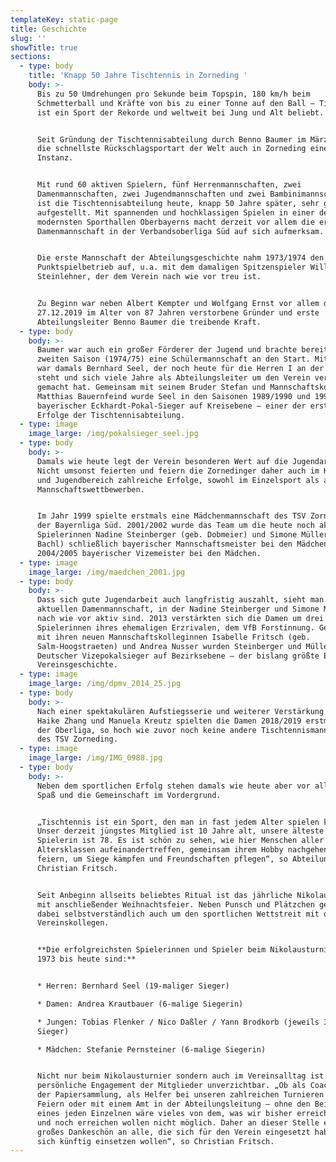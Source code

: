 ```yaml
---
templateKey: static-page
title: Geschichte
slug: ''
showTitle: true
sections:
  - type: body
    title: 'Knapp 50 Jahre Tischtennis in Zorneding '
    body: >-
      Bis zu 50 Umdrehungen pro Sekunde beim Topspin, 180 km/h beim
      Schmetterball und Kräfte von bis zu einer Tonne auf den Ball – Tischtennis
      ist ein Sport der Rekorde und weltweit bei Jung und Alt beliebt.


      Seit Gründung der Tischtennisabteilung durch Benno Baumer im März 1973 ist
      die schnellste Rückschlagsportart der Welt auch in Zorneding eine feste
      Instanz.


      Mit rund 60 aktiven Spielern, fünf Herrenmannschaften, zwei
      Damenmannschaften, zwei Jugendmannschaften und zwei Bambinimannschaften
      ist die Tischtennisabteilung heute, knapp 50 Jahre später, sehr gut
      aufgestellt. Mit spannenden und hochklassigen Spielen in einer der
      modernsten Sporthallen Oberbayerns macht derzeit vor allem die erste
      Damenmannschaft in der Verbandsoberliga Süd auf sich aufmerksam.


      Die erste Mannschaft der Abteilungsgeschichte nahm 1973/1974 den
      Punktspielbetrieb auf, u.a. mit dem damaligen Spitzenspieler Willi
      Steinlehner, der dem Verein nach wie vor treu ist.


      Zu Beginn war neben Albert Kempter und Wolfgang Ernst vor allem der am
      27.12.2019 im Alter von 87 Jahren verstorbene Gründer und erste
      Abteilungsleiter Benno Baumer die treibende Kraft.
  - type: body
    body: >-
      Baumer war auch ein großer Förderer der Jugend und brachte bereits in der
      zweiten Saison (1974/75) eine Schülermannschaft an den Start. Mit dabei
      war damals Bernhard Seel, der noch heute für die Herren I an der Platte
      steht und sich viele Jahre als Abteilungsleiter um den Verein verdient
      gemacht hat. Gemeinsam mit seinem Bruder Stefan und Mannschaftskollegen
      Matthias Bauernfeind wurde Seel in den Saisonen 1989/1990 und 1990/1991
      bayerischer Eckhardt-Pokal-Sieger auf Kreisebene – einer der ersten großen
      Erfolge der Tischtennisabteilung.
  - type: image
    image_large: /img/pokalsieger_seel.jpg
  - type: body
    body: >-
      Damals wie heute legt der Verein besonderen Wert auf die Jugendarbeit.
      Nicht umsonst feierten und feiern die Zornedinger daher auch im Kinder-
      und Jugendbereich zahlreiche Erfolge, sowohl im Einzelsport als auch bei
      Mannschaftswettbewerben.


      Im Jahr 1999 spielte erstmals eine Mädchenmannschaft des TSV Zorneding in
      der Bayernliga Süd. 2001/2002 wurde das Team um die heute noch aktiven
      Spielerinnen Nadine Steinberger (geb. Dobmeier) und Simone Müller (geb.
      Bachl) schließlich bayerischer Mannschaftsmeister bei den Mädchen B und
      2004/2005 bayerischer Vizemeister bei den Mädchen.
  - type: image
    image_large: /img/maedchen_2001.jpg
  - type: body
    body: >-
      Dass sich gute Jugendarbeit auch langfristig auszahlt, sieht man an der
      aktuellen Damenmannschaft, in der Nadine Steinberger und Simone Müller
      nach wie vor aktiv sind. 2013 verstärkten sich die Damen um drei
      Spielerinnen ihres ehemaligen Erzrivalen, dem VfB Forstinnung. Gemeinsam
      mit ihren neuen Mannschaftskolleginnen Isabelle Fritsch (geb.
      Salm-Hoogstraeten) und Andrea Nusser wurden Steinberger und Müller 2014
      Deutscher Vizepokalsieger auf Bezirksebene – der bislang größte Erfolg der
      Vereinsgeschichte.
  - type: image
    image_large: /img/dpmv_2014_25.jpg
  - type: body
    body: >-
      Nach einer spektakulären Aufstiegsserie und weiterer Verstärkung durch
      Haike Zhang und Manuela Kreutz spielten die Damen 2018/2019 erstmals in
      der Oberliga, so hoch wie zuvor noch keine andere Tischtennismannschaft
      des TSV Zorneding.
  - type: image
    image_large: /img/IMG_0988.jpg
  - type: body
    body: >-
      Neben dem sportlichen Erfolg stehen damals wie heute aber vor allem der
      Spaß und die Gemeinschaft im Vordergrund.


      „Tischtennis ist ein Sport, den man in fast jedem Alter spielen kann.
      Unser derzeit jüngstes Mitglied ist 10 Jahre alt, unsere älteste aktive
      Spielerin ist 78. Es ist schön zu sehen, wie hier Menschen aller
      Altersklassen aufeinandertreffen, gemeinsam ihrem Hobby nachgehen, Erfolge
      feiern, um Siege kämpfen und Freundschaften pflegen“, so Abteilungsleiter
      Christian Fritsch.


      Seit Anbeginn allseits beliebtes Ritual ist das jährliche Nikolausturnier
      mit anschließender Weihnachtsfeier. Neben Punsch und Plätzchen geht es
      dabei selbstverständlich auch um den sportlichen Wettstreit mit den
      Vereinskollegen.


      **Die erfolgreichsten Spielerinnen und Spieler beim Nikolausturnier von
      1973 bis heute sind:**


      * Herren: Bernhard Seel (19-maliger Sieger)

      * Damen: Andrea Krautbauer (6-malige Siegerin)

      * Jungen: Tobias Flenker / Nico Daßler / Yann Brodkorb (jeweils 3-maliger
      Sieger)

      * Mädchen: Stefanie Pernsteiner (6-malige Siegerin)


      Nicht nur beim Nikolausturnier sondern auch im Vereinsalltag ist das
      persönliche Engagement der Mitglieder unverzichtbar. „Ob als Coach, bei
      der Papiersammlung, als Helfer bei unseren zahlreichen Turnieren und
      Feiern oder mit einem Amt in der Abteilungsleitung – ohne den Beitrag
      eines jeden Einzelnen wäre vieles von dem, was wir bisher erreicht haben
      und noch erreichen wollen nicht möglich. Daher an dieser Stelle ein ganz
      großes Dankeschön an alle, die sich für den Verein eingesetzt haben und
      sich künftig einsetzen wollen“, so Christian Fritsch.
---
```


